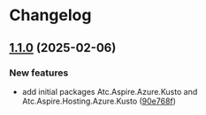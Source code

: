 # Changelog

## [1.1.0](https://github.com/atc-net/atc-aspire/compare/Atc.Aspire.Hosting.Azure.Kusto-v1.0.0...Atc.Aspire.Hosting.Azure.Kusto@v1.1.0) (2025-02-06)


### New features

* add initial packages Atc.Aspire.Azure.Kusto and Atc.Aspire.Hosting.Azure.Kusto ([90e768f](https://github.com/atc-net/atc-aspire/commit/90e768f6f9ca8da748d82e4069e1bbe369310e3b))
